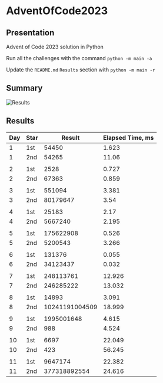 # AdventOfCode2023

## Presentation

Advent of Code 2023 solution in Python

Run all the challenges with the command `python -m main -a`

Update the `README.md` `Results` section with `python -m main -r`

## Summary
![Results](https://github.com/clementgbcn/AdventOfCode2023/actions/workflows/check_results.yml/badge.svg)


## Results
|   Day | Star   |         Result |   Elapsed Time, ms |
|-------|--------|----------------|--------------------|
|     1 | 1st    |          54450 |              1.623 |
|     1 | 2nd    |          54265 |             11.06  |
|       |        |                |                    |
|     2 | 1st    |           2528 |              0.727 |
|     2 | 2nd    |          67363 |              0.859 |
|       |        |                |                    |
|     3 | 1st    |         551094 |              3.381 |
|     3 | 2nd    |       80179647 |              3.54  |
|       |        |                |                    |
|     4 | 1st    |          25183 |              2.17  |
|     4 | 2nd    |        5667240 |              2.195 |
|       |        |                |                    |
|     5 | 1st    |      175622908 |              0.526 |
|     5 | 2nd    |        5200543 |              3.266 |
|       |        |                |                    |
|     6 | 1st    |         131376 |              0.055 |
|     6 | 2nd    |       34123437 |              0.032 |
|       |        |                |                    |
|     7 | 1st    |      248113761 |             12.926 |
|     7 | 2nd    |      246285222 |             13.032 |
|       |        |                |                    |
|     8 | 1st    |          14893 |              3.091 |
|     8 | 2nd    | 10241191004509 |             18.999 |
|       |        |                |                    |
|     9 | 1st    |     1995001648 |              4.615 |
|     9 | 2nd    |            988 |              4.524 |
|       |        |                |                    |
|    10 | 1st    |           6697 |             22.049 |
|    10 | 2nd    |            423 |             56.245 |
|       |        |                |                    |
|    11 | 1st    |        9647174 |             22.382 |
|    11 | 2nd    |   377318892554 |             24.616 |
